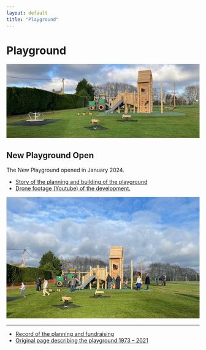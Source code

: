 ```yaml
---
layout: default
title: "Playground"
---
```


# Playground

<center kramdown=1>

![playground](newplayground_files/image001.jpg)

</center>


## New Playground Open

The New Playground opened in January 2024.

* [Story of the planning and building of the playground](newplayground)
* [Drone footage (Youtube) of the development.](https://youtu.be/cbQoS2KtE6E)

<center  kramdown=1>

![playground](newplayground_files/image012.jpg)

</center>

----

* [Record of the planning and fundraising](playgroundplanning)
* [Original page describing the playground  1973 &ndash; 2021](originalplayground)